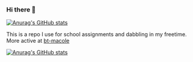 ### Hi there 👋

<!--
**guava-mc/guava-mc** is a ✨ _special_ ✨ repository because its `README.md` (this file) appears on your GitHub profile.

Here are some ideas to get you started:

- 🔭 I’m currently working on ...
- 🌱 I’m currently learning ...
- 👯 I’m looking to collaborate on ...
- 🤔 I’m looking for help with ...
- 💬 Ask me about ...
- 📫 How to reach me: ...
- 😄 Pronouns: ...
- ⚡ Fun fact: ...
-->

[![Anurag's GitHub stats](https://github-readme-stats.vercel.app/api?username=guava-mc)](https://github.com/anuraghazra/github-readme-stats)

This is a repo I use for school assignments and dabbling in my freetime. More active at [bt-macole](https://github.com/bt-macole)

[![Anurag's GitHub stats](https://github-readme-stats.vercel.app/api?username=bt-macole)](https://github.com/anuraghazra/github-readme-stats)
